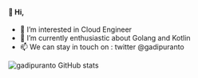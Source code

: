#### 👋 Hi,
- 👀 I’m interested in Cloud Engineer
- 🌱 I’m currently enthusiastic about Golang and Kotlin
- 📫 We can stay in touch on : twitter @gadipuranto

![gadipuranto GitHub stats](https://github-readme-stats.vercel.app/api?username=gadipuranto)

